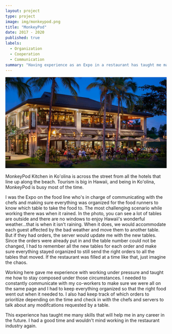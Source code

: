 ```yaml
---
layout: project
type: project
image: img/monkeypod.png
title: "MonkeyPod"
date: 2017 - 2020
published: true
labels:
  - Organization
  - Cooperation
  - Communication
summary: "Having experience as an Expo in a restaurant has taught me many skills that will be useful throughout my career."
---
```


<img width="800px" class="rounded mx-auto d-block" src="../img/MPK.png">

MonkeyPod Kitchen in Ko'olina is across the street from all the hotels that line up along the beach. Tourism is big in Hawaii, and being in Ko'olina, MonkeyPod is busy most of the time. 

I was the Expo on the food line who's in charge of communicating with the chefs and making sure everything was organized for the food runners to know which table to take the food to. The most challenging scenario while working there was when it rained. In the photo, you can see a lot of tables are outside and there are no windows to enjoy Hawaii's wonderful weather...that is when it isn't raining. When it does, we would accommodate each guest affected by the bad weather and move them to another table. But if they had orders, the server would update me with the new tables. Since the orders were already put in and the table number could not be changed, I had to remember all the new tables for each order and make sure everything stayed organized to still send the right orders to all the tables that moved. If the restaurant was filled at a time like that, just imagine the chaos. 

Working here gave me experience with working under pressure and taught me how to stay composed under those circumstances. I needed to constantly communicate with my co-workers to make sure we were all on the same page and I had to keep everything organized so that the right food went out when it needed to. I also had keep track of which orders to prioritize depending on the time and check in with the chefs and servers to talk about any modifcations requested by a table.

This experience has taught me many skills that will help me in any career in the future. I had a good time and wouldn't mind working in the restaurant industry again. 
